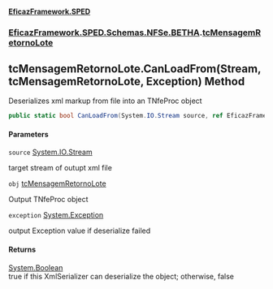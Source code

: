 #### [EficazFramework.SPED](EficazFrameworkSPED.md 'EficazFramework SPED')
### [EficazFramework.SPED.Schemas.NFSe.BETHA](EficazFramework.SPED.Schemas.NFSe.BETHA.md 'EficazFramework.SPED.Schemas.NFSe.BETHA').[tcMensagemRetornoLote](EficazFramework.SPED.Schemas.NFSe.BETHA/tcMensagemRetornoLote.md 'EficazFramework.SPED.Schemas.NFSe.BETHA.tcMensagemRetornoLote')

## tcMensagemRetornoLote.CanLoadFrom(Stream, tcMensagemRetornoLote, Exception) Method

Deserializes xml markup from file into an TNfeProc object

```csharp
public static bool CanLoadFrom(System.IO.Stream source, ref EficazFramework.SPED.Schemas.NFSe.BETHA.tcMensagemRetornoLote obj, ref System.Exception exception);
```
#### Parameters

<a name='EficazFramework.SPED.Schemas.NFSe.BETHA.tcMensagemRetornoLote.CanLoadFrom(System.IO.Stream,EficazFramework.SPED.Schemas.NFSe.BETHA.tcMensagemRetornoLote,System.Exception).source'></a>

`source` [System.IO.Stream](https://docs.microsoft.com/en-us/dotnet/api/System.IO.Stream 'System.IO.Stream')

target stream of outupt xml file

<a name='EficazFramework.SPED.Schemas.NFSe.BETHA.tcMensagemRetornoLote.CanLoadFrom(System.IO.Stream,EficazFramework.SPED.Schemas.NFSe.BETHA.tcMensagemRetornoLote,System.Exception).obj'></a>

`obj` [tcMensagemRetornoLote](EficazFramework.SPED.Schemas.NFSe.BETHA/tcMensagemRetornoLote.md 'EficazFramework.SPED.Schemas.NFSe.BETHA.tcMensagemRetornoLote')

Output TNfeProc object

<a name='EficazFramework.SPED.Schemas.NFSe.BETHA.tcMensagemRetornoLote.CanLoadFrom(System.IO.Stream,EficazFramework.SPED.Schemas.NFSe.BETHA.tcMensagemRetornoLote,System.Exception).exception'></a>

`exception` [System.Exception](https://docs.microsoft.com/en-us/dotnet/api/System.Exception 'System.Exception')

output Exception value if deserialize failed

#### Returns
[System.Boolean](https://docs.microsoft.com/en-us/dotnet/api/System.Boolean 'System.Boolean')  
true if this XmlSerializer can deserialize the object; otherwise, false